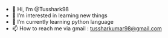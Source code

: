 - 👋 Hi, I’m @Tusshark98
- 👀 I’m interested in learning new things 
- 🌱 I’m currently learning python language
- 📫 How to reach me via gmail : tussharkumar98@gmail.com
<!---
Tusshark98/Tusshark98 is a ✨ special ✨ repository because its `README.md` (this file) appears on your GitHub profile.
You can click the Preview link to take a look at your changes.
--->
